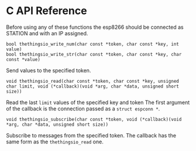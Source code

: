 # C API Reference

Before using any of these functions the esp8266 should be connected as STATION and with an IP assigned.

```
bool thethingsio_write_num(char const *token, char const *key, int value)
bool thethingsio_write_str(char const *token, char const *key, char const *value)
```

Send values to the specified token.

```
void thethingsio_read(char const *token, char const *key, unsigned char limit, void (*callback)(void *arg, char *data, unsigned short size))
```

Read the last `limit` values of the specified key and token
The first argument of the callback is the connection passed as a `struct espconn *`.

```
void thethingsio_subscribe(char const *token, void (*callback)(void *arg, char *data, unsigned short size))
```

Subscribe to messages from the specified token.
The callback has the same form as the `thethingsio_read` one.

